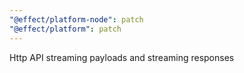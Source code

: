 ```yaml
---
"@effect/platform-node": patch
"@effect/platform": patch
---
```


Http API streaming payloads and streaming responses
